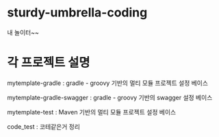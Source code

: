 # sturdy-umbrella-coding
내 놀이터~~


# 각 프로젝트 설명
mytemplate-gradle : gradle - groovy 기반의 멀티 모듈 프로젝트 설정 베이스

mytemplate-gradle-swagger : gradle - groovy 기반의 swagger 설정 베이스

mytemplate-test : Maven 기반의 멀티 모듈 프로젝트 설정 베이스

code_test : 코테같은거 정리